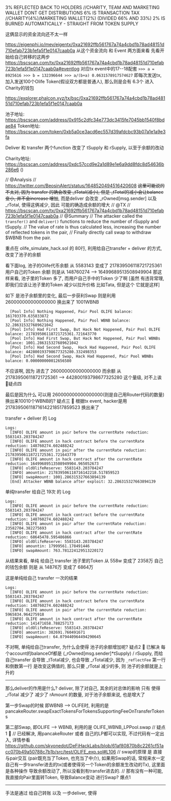 3% REFLECTED BACK TO HOLDERS //CHARITY, TEAM AND MARKETING WALLET DONT GET DISTRIBUTIONS
6% IS TRANSACTION TAX //CHARITY(4%)/MARKETING WALLET(2%) (DIVIDED 66% AND 33%)
2% IS BURNED AUTOMATICALLY - STRAIGHT FROM TOKEN SUPPLY



这俩显示的资金流向还不太一样 

https://eigenphi.io/mev/eigentx/0xa21692ffb561767a74a4cbd1b78ad48151d710efab723b1efa5f1e0147caab0a
  从这个资金流向 和 Event 两方面来看
    先看开始给自己转移的这两步 https://bscscan.com/tx/0xa21692ffb561767a74a4cbd1b78ad48151d710efab723b1efa5f1e0147caab0a#eventlog 
      对应tx event中的17--18配套
         ```
         >>> a = 8925616
        >>> b = 132396644
        >>> a/(b+a)
        0.0631578917574627
         ```
         即每次发送tx, 加入发送100个Olife Token(假设双方都是普通人), 那么则是会有 6.3个 进入 Charity的钱包
         
https://explorer.phalcon.xyz/tx/bsc/0xa21692ffb561767a74a4cbd1b78ad48151d710efab723b1efa5f1e0147caab0a

池子地址: https://bscscan.com/address/0x915c2dfc34e773dc3415fe7045bb1540f8bdae84
Token地址: https://bscscan.com/token/0xb5a0ce3acd6ec557d39afdcbc93b07a1e1a9e3fa

Deliver 和 transfer 两个function 改变了 tSupply 和 rSupply, 以至于余额的改动

Charity地址: https://bscscan.com/address/0xdc57ccd9e2a1d89e1e6a9dd8fdc8d54636b286e6 ()


// @Analysis
// https://twitter.com/BeosinAlert/status/1648520494516420608
    ~~这里可能说的不太对, 因为 transfer 的确会改变 _tTotal(减小), 但是 _tTotal的减小会让balance变小, 并不会increase 增加~~, 而是deliver 会改变 _rOwned[msg.sender] 以及 _rTotal, 使得这俩减少, 因此 可能的确造成余额的增大
// @TX
// https://bscscan.com/tx/0xa21692ffb561767a74a4cbd1b78ad48151d710efab723b1efa5f1e0147caab0a
// @Summary
// The attacker called the `transfer()` and `deliver()` functions to reduce the number of rSupply and tSupply.
// The value of rate is thus calculated less, increasing the number of reflected tokens in the pair, 
// Finally directly call swap to withdraw $WBNB from the pair.

重点在 olife_simulate_hack.sol 的 80行, 利用给自己transfer + deliver 的方式, 改变了池子的余额

看下面log, 池子的Olife代币余额 从 5583143 变成了 217839506118721725361
用户自己的Token 余额 则是从     148760274 -->   16499689513508949904
那这样来看, 池子里的Token 多了, 而用户自己手中的Token 少了啊 [虽然 有违背常理, 即我们应该让池子里的Token 减少以拉升价格 比如Tata, 但是这个 它就是这样]

如下 是池子余额里的变化, 最后一步获利Swap 则是利用 260000000000000000 换出来了 1001WBNB
```
  [Pool Info] Nothing Happened, Pair Pool OLIFE balance: 161703370.635833872
  [Pool Info] Nothing Happened, Pair Pool WBNB balance: 32.286315327689621042
  [Pool Info] Had First Swap, But Hack Not Happened, Pair Pool OLIFE balance: 217839506118721725361.721643770
  [Pool Info] Had First Swap, But Hack Not Happened, Pair Pool WBNBs balance: 1001.286315327689621042
  [Pool Info] Had Second Swap,  Hack Had Happened, Pair Pool OLIFE balance: 442800193798677325280.332498353
  [Pool Info] Had Second Swap, Hack Had Happened, Pair Pool WBNBs balance: 0.000000000012656580
```
不应该啊, 因为 进去了 260000000000000000 而余额 从 217839506118721725361 --> 442800193798677325280 这个量级, 对不上诶 🍄疑点四


最后是因为什么 可以用 260000000000000000(则是自己用Router代码的数量) 换出来10010个WBNB的? 疑点三 🍄
   根据tx event, hacker是用 217839506118716142218517859523 换出来了 


transfer + deliver 的 Log
```
Logs:
  [INFO] OLIFE amount in pair before the currentRate reduction: 5583143.203784247
  [INFO] OLIFE amount in hack contract before the currentRate reduction: 148760274.602488242
  [INFO] OLIFE amount in pair after the currentRate reduction: 217839506118721725361.721643770
  [INFO] OLIFE amount in hack contract after the currentRate reduction: 16499689513508949904.965052673
  [INFO] oldOlifeReserve: 5583143.203784247
  [INFO] amountin: 217839506118716142218.517859523
  [INFO] swapAmount: 1001.286315327663894139
  [End] Attacker WBNB balance after exploit: 32.286315327663894139
```

单纯transfer 给自己 19次 的 Log
```
Logs:
  [INFO] OLIFE amount in pair before the currentRate reduction: 5583143.203784247
  [INFO] OLIFE amount in hack contract before the currentRate reduction: 148760274.602488242
  [INFO] OLIFE amount in pair after the currentRate reduction: 23582704.382275693
  [INFO] OLIFE amount in hack contract after the currentRate reduction: 68645478.595486866
  [INFO] oldOlifeReserve: 5583143.203784247
  [INFO] amountin: 17999561.178491446
  [INFO] swapAmount: 763.781224129513220172
```

从结果来看, 单纯 给自己 transfer 池子里的Token 从 558w 变成了 2358万
                              自己的钱包余额 则是 从 14876万 变成了 6864万

这是单纯给自己 transfer 一次的结果
```
Logs:
  [INFO] OLIFE amount in pair before the currentRate reduction: 5583143.203784247
  [INFO] OLIFE amount in hack contract before the currentRate reduction: 148760274.602488242
  [INFO] OLIFE amount in pair after the currentRate reduction: 5965834.964275918
  [INFO] OLIFE amount in hack contract after the currentRate reduction: 141471658.788257173
  [INFO] oldOlifeReserve: 5583143.203784247
  [INFO] amountin: 382691.760491671
  [INFO] swapAmount: 64.079440964494290645

```
不对啊, 单纯给自己transfer, 为什么会使得 池子的余额增加呢?  疑点2 🍄 已解决
  每个account的balanceOf都是 (_rOwned[msg.sender]*tSupply) / rSupply, 而给自己transfer 会导致 _tTotal减少, 也会导致 _rTotal减少, 因为 `_reflectFee` 第一行和倒数第一行 是改变这俩值的, 
    那么只要 _rTotal 减少的多, 则 池子的余额就是上升的



-----


那么deliver的作用是什么? 
deliver, 除了对自己, 其余的对总体的影响 只有 使得 _rTotal 减少了 减少了 rAmount 的数量, 对于池子余额来说, 也是增大了


第一步Swap的时候 即WBNB --> OLIFE时, 利用的是 pancakeRouter.swapExactTokensForTokensSupportingFeeOnTransferTokens

第二部Swap, 即OLIFE --> WBNB, 利用的是 OLIFE_WBNB_LPPool.swap
// 疑点1 🍄
// 已经解决, 用pancakeRouter 或者 自己的LP都可以实现, 不过代码有一定出入, 详情参看 https://github.com/skyonedot/DeFiHackLabs/blob/61af80870b8c2261cf51acc070b49a50788c7b1b/src/test/OLIFE_exp.sol#L106
// swap的原理 是 直接与pair交互 (pair既充当了Token, 也充当了中介), 如果用Swap的话, 常规来水一定自己有一步transfer进去的tx(或者使得另一个Token的余额发生改动的Tx), 这里面是各种操作 导致余额改动了, 所以没看到有transfer进去的.
// 那有没有一种可能, 我直接向Pair里面转Token, 导致Balance变动 进行Swap? 爆点1


------------------------------
手法是通过 给自己转账 以及 一步deliver, 使得